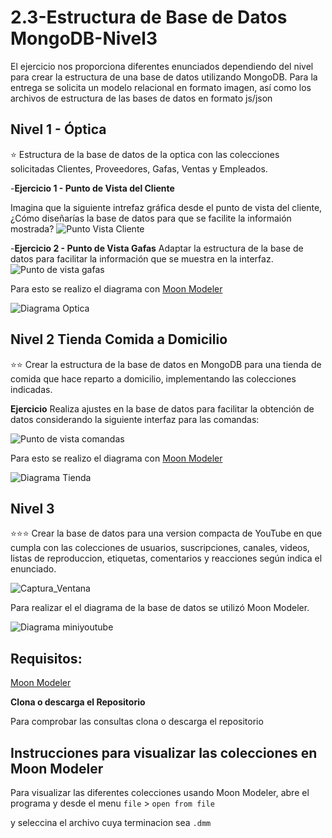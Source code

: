 # **2.3-Estructura de Base de Datos MongoDB-Nivel3**
El ejercicio nos proporciona diferentes enunciados dependiendo del nivel para crear la estructura de una base de datos utilizando MongoDB.
Para la entrega se solicita un modelo relacional en formato imagen, así como los archivos de estructura de las bases de datos en formato js/json 
## **Nivel 1 - Óptica**
 ⭐
Estructura de la base de datos de la optica con las colecciones solicitadas Clientes, Proveedores, Gafas, Ventas y Empleados.

-**Ejercicio 1 - Punto de Vista del Cliente**

Imagina que la siguiente intrefaz gráfica desde el punto de vista del cliente, ¿Cómo diseñarías la base de datos para que se facilite la informaión mostrada?
![Punto Vista Cliente](https://raw.githubusercontent.com/vortex11211/2.3-Estructura_de_Base_de_Datos_MongoDB-Nivel3/refs/heads/master/nivel%201/vista_cliente.jpg)

-**Ejercicio 2 - Punto de Vista Gafas**
Adaptar la estructura de la base de datos para facilitar la información que se muestra en la interfaz.
![Punto de vista gafas](https://raw.githubusercontent.com/vortex11211/2.3-Estructura_de_Base_de_Datos_MongoDB-Nivel3/refs/heads/master/nivel%201/vista_optica.jpg)

Para esto se realizo el diagrama con [Moon Modeler](https://www.datensen.com/download.html "Moon Modeler")

![Diagrama Optica](https://raw.githubusercontent.com/vortex11211/2.3-Estructura_de_Base_de_Datos_MongoDB-Nivel3/refs/heads/master/nivel%201/Optica-1.png)

## **Nivel 2 Tienda Comida a Domicilio**
⭐⭐
Crear la estructura de la base de datos en MongoDB para una tienda de comida que hace reparto a domicilio, implementando las colecciones indicadas.

**Ejercicio**
Realiza ajustes en la base de datos para facilitar la obtención de datos considerando la siguiente interfaz para las comandas:

![Punto de vista comandas](https://raw.githubusercontent.com/vortex11211/2.3-Estructura_de_Base_de_Datos_MongoDB-Nivel3/refs/heads/master/nivel%202/confirmacion_oden.jpg)

Para esto se realizo el diagrama con [Moon Modeler](https://www.datensen.com/download.html "Moon Modeler")

![Diagrama Tienda](https://raw.githubusercontent.com/vortex11211/2.3-Estructura_de_Base_de_Datos_MongoDB-Nivel3/refs/heads/master/nivel%202/tienda-1.png)


## **Nivel 3**
 ⭐⭐⭐
Crear la base de datos para una version compacta de YouTube en que cumpla con las colecciones de usuarios, suscripciones, canales, videos, listas de reproduccion, etiquetas, comentarios y reacciones según indica el enunciado.

![Captura_Ventana](https://raw.githubusercontent.com/vortex11211/2.3-Estructura_de_Base_de_Datos_MongoDB-Nivel3/refs/heads/master/nivel%203/captura_ventana.jpg)

Para realizar el el diagrama de la base de datos se utilizó Moon Modeler.

![Diagrama miniyoutube](https://raw.githubusercontent.com/vortex11211/2.3-Estructura_de_Base_de_Datos_MongoDB-Nivel3/refs/heads/master/nivel%203/almostYouTube.png)




## **Requisitos:**

[Moon Modeler](https://www.datensen.com/download.html "Moon Modeler")



**Clona o descarga el Repositorio**

Para comprobar las consultas clona o descarga el repositorio 

## Instrucciones para visualizar las colecciones en Moon Modeler

Para visualizar las diferentes colecciones usando Moon Modeler, abre el programa y desde el menu  `file`  > `open from file`

y seleccina el archivo cuya terminacion sea `.dmm`


